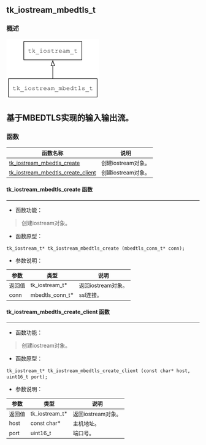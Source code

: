 ## tk\_iostream\_mbedtls\_t
### 概述
![image](images/tk_iostream_mbedtls_t_0.png)

基于MBEDTLS实现的输入输出流。
----------------------------------
### 函数
<p id="tk_iostream_mbedtls_t_methods">

| 函数名称 | 说明 | 
| -------- | ------------ | 
| <a href="#tk_iostream_mbedtls_t_tk_iostream_mbedtls_create">tk\_iostream\_mbedtls\_create</a> | 创建iostream对象。 |
| <a href="#tk_iostream_mbedtls_t_tk_iostream_mbedtls_create_client">tk\_iostream\_mbedtls\_create\_client</a> | 创建iostream对象。 |
#### tk\_iostream\_mbedtls\_create 函数
-----------------------

* 函数功能：

> <p id="tk_iostream_mbedtls_t_tk_iostream_mbedtls_create">创建iostream对象。

* 函数原型：

```
tk_iostream_t* tk_iostream_mbedtls_create (mbedtls_conn_t* conn);
```

* 参数说明：

| 参数 | 类型 | 说明 |
| -------- | ----- | --------- |
| 返回值 | tk\_iostream\_t* | 返回iostream对象。 |
| conn | mbedtls\_conn\_t* | ssl连接。 |
#### tk\_iostream\_mbedtls\_create\_client 函数
-----------------------

* 函数功能：

> <p id="tk_iostream_mbedtls_t_tk_iostream_mbedtls_create_client">创建iostream对象。

* 函数原型：

```
tk_iostream_t* tk_iostream_mbedtls_create_client (const char* host, uint16_t port);
```

* 参数说明：

| 参数 | 类型 | 说明 |
| -------- | ----- | --------- |
| 返回值 | tk\_iostream\_t* | 返回iostream对象。 |
| host | const char* | 主机地址。 |
| port | uint16\_t | 端口号。 |
